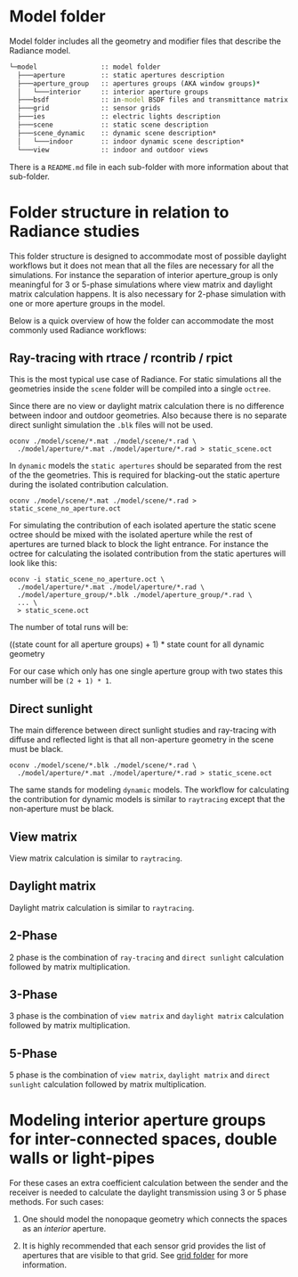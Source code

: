 # Model folder

Model folder includes all the geometry and modifier files that describe the Radiance
model.

```cmd
└─model                :: model folder
  ├───aperture         :: static apertures description
  ├───aperture_group   :: apertures groups (AKA window groups)*
  │   └───interior     :: interior aperture groups
  ├───bsdf             :: in-model BSDF files and transmittance matrix files
  ├───grid             :: sensor grids
  ├───ies              :: electric lights description
  ├───scene            :: static scene description
  ├───scene_dynamic    :: dynamic scene description*
  │   └───indoor       :: indoor dynamic scene description*
  └───view             :: indoor and outdoor views
```

There is a `README.md` file in each sub-folder with more information about that
sub-folder.

# Folder structure in relation to Radiance studies

This folder structure is designed to accommodate most of possible daylight workflows but
it does not mean that all the files are necessary for all the simulations. For instance
the separation of interior aperture_group is only meaningful for 3 or 5-phase simulations
where view matrix and daylight matrix calculation happens. It is also necessary for
2-phase simulation with one or more aperture groups in the model.

Below is a quick overview of how the folder can accommodate the most commonly used
Radiance workflows:


## Ray-tracing with rtrace / rcontrib / rpict

This is the most typical use case of Radiance. For static simulations all the geometries
inside the `scene` folder will be compiled into a single `octree`.

Since there are no view or daylight matrix calculation there is no difference between
indoor and outdoor geometries. Also because there is no separate direct sunlight
simulation the `.blk` files will not be used.

```shell
oconv ./model/scene/*.mat ./model/scene/*.rad \
  ./model/aperture/*.mat ./model/aperture/*.rad > static_scene.oct
```

In `dynamic` models the `static apertures` should be separated from the rest of the the
geometries. This is required for blacking-out the static aperture during the isolated
contribution calculation.

```shell
oconv ./model/scene/*.mat ./model/scene/*.rad > static_scene_no_aperture.oct
```

For simulating the contribution of each isolated aperture the static scene octree should
be mixed with the isolated aperture while the rest of apertures are turned black to block
the light entrance. For instance the octree for calculating the isolated contribution
from the static apertures will look like this:

```shell
oconv -i static_scene_no_aperture.oct \
  ./model/aperture/*.mat ./model/aperture/*.rad \
  ./model/aperture_group/*.blk ./model/aperture_group/*.rad \
  ... \
  > static_scene.oct
```

The number of total runs will be:

((state count for all aperture groups) + 1) * state count for all dynamic geometry

For our case which only has one single aperture group with two states this number will be
`(2 + 1) * 1`.


## Direct sunlight

The main difference between direct sunlight studies and ray-tracing with diffuse and
reflected light is that all non-aperture geometry in the scene must be black.

```shell
oconv ./model/scene/*.blk ./model/scene/*.rad \
  ./model/aperture/*.mat ./model/aperture/*.rad > static_scene.oct
```

The same stands for modeling `dynamic` models. The workflow for calculating the
contribution for dynamic models is similar to `raytracing` except that the non-aperture
must be black.

## View matrix

View matrix calculation is similar to `raytracing`.


## Daylight matrix

Daylight matrix calculation is similar to `raytracing`.



## 2-Phase

2 phase is the combination of `ray-tracing` and `direct sunlight` calculation
followed by matrix multiplication. 

## 3-Phase

3 phase is the combination of `view matrix` and `daylight matrix` calculation
followed by matrix multiplication. 

## 5-Phase

5 phase is the combination of `view matrix`, `daylight matrix` and `direct sunlight`
calculation followed by matrix multiplication.


# Modeling interior aperture groups for inter-connected spaces, double walls or light-pipes

For these cases an extra coefficient calculation between the sender and the receiver is
needed to calculate the daylight transmission using 3 or 5 phase methods. For such cases:

1. One should model the nonopaque geometry which connects the spaces as an _interior_
   aperture.

2. It is highly recommended that each sensor grid provides the list of apertures that are
   visible to that grid. See [grid folder](./grid/README.md) for more information.
